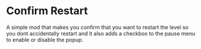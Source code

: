 # Confirm Restart

A simple mod that makes you confirm that you want to restart the level so you dont accidentally restart and it also adds a checkbox to the pause menu to enable or disable the popup.